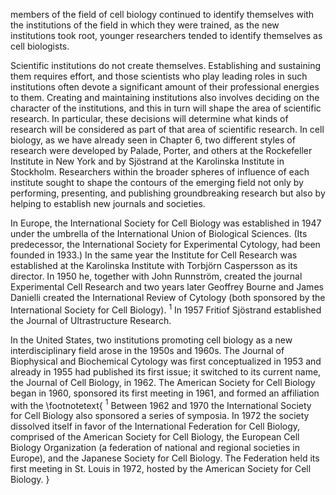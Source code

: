 members of the field of cell biology continued to identify themselves with the institutions of the field in which they were trained, as the new institutions took root, younger researchers tended to identify themselves as cell biologists.

Scientific institutions do not create themselves. Establishing and sustaining them requires effort, and those scientists who play leading roles in such institutions often devote a significant amount of their professional energies to them. Creating and maintaining institutions also involves deciding on the character of the institutions, and this in turn will shape the area of scientific research. In particular, these decisions will determine what kinds of research will be considered as part of that area of scientific research. In cell biology, as we have already seen in Chapter 6, two different styles of research were developed by Palade, Porter, and others at the Rockefeller Institute in New York and by Sjöstrand at the Karolinska Institute in Stockholm. Researchers within the broader spheres of influence of each institute sought to shape the contours of the emerging field not only by performing, presenting, and publishing groundbreaking research but also by helping to establish new journals and societies.

In Europe, the International Society for Cell Biology was established in 1947 under the umbrella of the International Union of Biological Sciences. (Its predecessor, the International Society for Experimental Cytology, had been founded in 1933.) In the same year the Institute for Cell Research was established at the Karolinska Institute with Torbjörn Caspersson as its director. In 1950 he, together with John Runnström, created the journal Experimental Cell Research and two years later Geoffrey Bourne and James Danielli created the International Review of Cytology (both sponsored by the International Society for Cell Biology). ${ }^{1}$ In 1957 Fritiof Sjöstrand established the Journal of Ultrastructure Research.

In the United States, two institutions promoting cell biology as a new interdisciplinary field arose in the 1950s and 1960s. The Journal of Biophysical and Biochemical Cytology was first conceptualized in 1953 and already in 1955 had published its first issue; it switched to its current name, the Journal of Cell Biology, in 1962. The American Society for Cell Biology began in 1960, sponsored its first meeting in 1961, and formed an affiliation with the
\footnotetext{
${ }^{1}$ Between 1962 and 1970 the International Society for Cell Biology also sponsored a series of symposia. In 1972 the society dissolved itself in favor of the International Federation for Cell Biology, comprised of the American Society for Cell Biology, the European Cell Biology Organization (a federation of national and regional societies in Europe), and the Japanese Society for Cell Biology. The Federation held its first meeting in St. Louis in 1972, hosted by the American Society for Cell Biology.
}